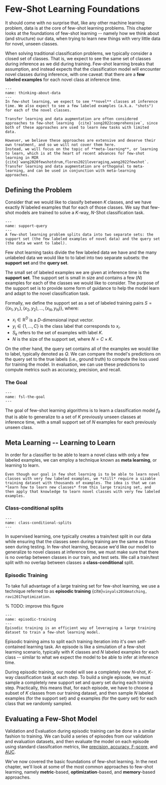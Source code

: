 # Few-Shot Learning Foundations

It should come with no surprise that, like any other machine learning problem, data is at the core of few-shot learning problems. This chapter looks at the foundations of few-shot learning -- namely how we think about (and structure) our data, when trying to learn new things with very little data for novel, unseen classes.

When solving traditional classification problems, we typically consider a closed set of classes. That is, we expect to see the same set of classes during inference as we did during training. Few-shot learning breaks that assumption, and instead expects that the classification model will encounter novel classes during inference, with one caveat: that there are a **few labeled examples** for each novel class at inference time. 

```{figure} ../assets/foundations/thinking-about-data.png
---
name: thinking-about-data
---
In few-shot learning, we expect to see **novel** classes at inference time. We also expect to see a few labeled examples (a.k.a. "shots") for each of the novel classes. 
```


```{note}
Transfer learning and data augmentation are often considered approaches to few-shot learning  {cite}`song2022comprehensive`, since both of these approaches are used to learn new tasks with limited data. 

However, we believe these approaches are extensive and deserve their own treatment, and so we will not cover them here.
Instead, we will focus on the topic of **meta-learning**, or learning to learn, which is at the heart of recent advances for few-shot learning in MIR {cite}`wang2020fewshotdrum,flores2021leveraging,wang2022fewshot`. Transfer learning and data augmentation are orthogonal to meta-learning, and can be used in conjunction with meta-learning approaches.
```

## Defining the Problem

Consider that we would like to classify between $K$ classes, and we have exactly $N$ labeled examples that for each of those classes. 
We say that few-shot models are trained to solve a $K$-way, $N$-Shot classification task. 


```{figure} ../assets/foundations/support-query.png
---
name: support-query
---
A few-shot learning problem splits data into two separate sets: the support set (the few labeled examples of novel data) and the query set (the data we want to label).
```


Few shot learning tasks divide the few labeled data we have and the many unlabeled data we would like to to label into two separate subsets: the **support set** and the **query set**. 

The small set of labeled examples we are given at inference time is the **support set**. The support set is small in size and contains a few ($N$) examples for each of the classes we would like to consider. The purpose of the support set is to provide some form of guidance to help the model learn and adapt to the novel classification task. 

Formally, we define the support set as a set of labeled training pairs $S = \{(x_1, y_1,), (x_2, y_2), ..., (x_N, y_N)\}$, where:

- $x_i \in \mathbb{R}^D$ is a $D$-dimensional input vector.
- $y_i \in \{1,...,C\}$ is the class label that corresponds to $x_i$.
- $S_k$ refers to the set of examples with label $K$.
- $N$ is the size of the support set, where $N = C \times K$.  

On the other hand, the query set contains all of the examples we would like to label, typically denoted as $Q$. We can compare the model's predictions on the query set to the true labels (i.e., ground truth) to compute the loss used for training the model. In evaluation, we can use these predictions to compute metrics such as accuracy, precision, and recall.


### The Goal

```{figure} ../assets/foundations/fsl-the-goal.png
---
name: fsl-the-goal
---
```

The goal of few-shot learning algorithms is to learn a classification model $f_\theta$ that is able to generalize to a set of $K$ previously unseen classes at inference time, with a small support set of  $N$ examples for each previously unseen class.

## Meta Learning -- Learning to Learn

In order for a classifier to be able to learn a novel class with only a few labeled examples, we can employ a technique known as **meta learning**, or learning to learn.

```{note}
Even though our goal in few shot learning is to be able to learn novel classes with very few labeled examples, we *still* require a sizable training dataset with thousands of examples. The idea is that we can *learn how to learn new classes* from this large training set, and then apply that knowledge to learn novel classes with very few labeled examples.
```

### Class-conditional splits

```{figure} ../assets/foundations/class-conditional-splits.png
---
name: class-conditional-splits
---
```

In supervised learning, one typically creates a train/test split in our data while ensuring that the classes seen during training are the same as those seen during testing.
In few-shot learning, because we'd like our model to generalize to novel classes at inference time, we must make sure that there is no overlap between classes in our train, and test sets.
We call a train/test split with no overlap between classes a **class-conditional** split. 


### Episodic Training

To take full advantage of a large training set for few-shot learning, we use a technique referred to as **episodic training** {cite}`vinyals2016matching, ravi2017optimization`. 

% TODO: improve this figure
```{figure} ../assets/foundations/episodic-training.png
---
name: episodic-training
---
Episodic training is an efficient way of leveraging a large training dataset to train a few-shot learning model.
```

Episodic training aims to split each training iteration into it's own self-contained learning task. An episode is like a simulation of a few-shot learning scenario, typically with $K$ classes and $N$ labeled examples for each class -- similar to what we expect the model to be able to infer at inference time. 

During episodic training, our model will see a completely new $N$-shot, $K$-way classification task at each step. To build a single episode, we must sample a completely new support set and query set during each training step.
Practically, this means that, for each episode, we have to choose a subset of $K$ classes from our training dataset, and then sample $N$ labeled examples (for the support set) and $q$ examples (for the query set) for each class that we randomly sampled. 


## Evaluating a Few-Shot Model
Validation and Evaluation during episodic training can be done in a similar fashion to training. We can build a series of episodes from our validation and evaluation datasets, and then evaluate the model on each episode using standard classifcation metrics, like [precision, accuracy, F-score,](https://developers.google.com/machine-learning/crash-course/classification/precision-and-recall) and [AUC](https://developers.google.com/machine-learning/crash-course/classification/roc-and-auc). 

We've now covered the basic foundations of few-shot learning. In the next chapter, we'll look at some of the most common approaches to few-shot learning, namely **metric**-based, **optimization**-based, and **memory**-based approaches. 
